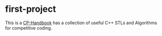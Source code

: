 # first-project

This is a [CP-Handbook](https://sarath1405.github.io/first-project/) has a collection of useful C++ STLs and Algorithms for competitive coding. 


